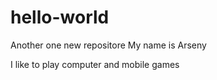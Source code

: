 # hello-world
Another one new repositore
My name is Arseny

I like to play computer and mobile games
